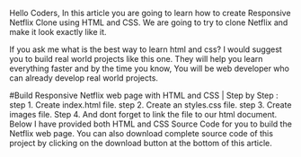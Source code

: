 Hello Coders, In this article you are going to learn how to create Responsive Netflix Clone using HTML and CSS. We are going to try to clone Netflix and make it look exactly like it.

If you ask me what is the best way to learn html and css? I would suggest you to build real world projects like this one. They will help you learn everything faster and by the time you know, You will be web developer who can already develop real world projects.

#Build Responsive Netflix web page with HTML and CSS | Step by Step :
step 1. Create index.html file.
step 2. Create an styles.css file.
step 3. Create images file.
Step 4. And dont forget to link the file to our html document. 
Below I have provided both HTML and CSS Source Code for you to build the Netflix web page. You can also download complete source code of this project by clicking on the download button at the bottom of this article.